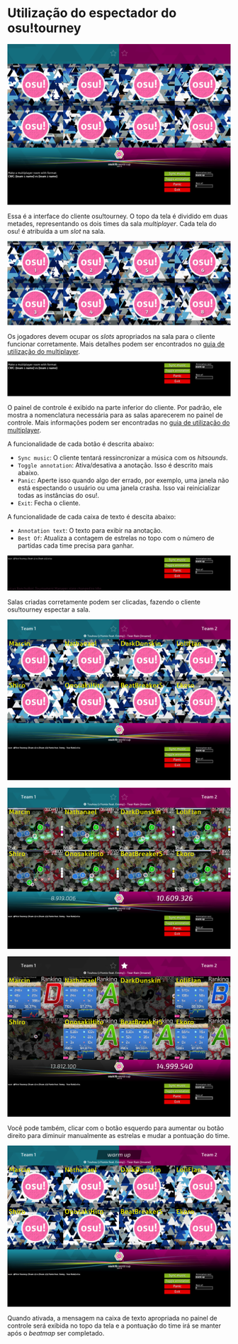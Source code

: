 # Utilização do espectador do osu!tourney

![interface do osu!tourney](img/Osutourneymain.png "Interface básica do cliente osu!tourney")

Essa é a interface do cliente osu!tourney. O topo da tela é dividido em duas metades, representando os dois times da sala *multiplayer*.
Cada tela do osu! é atribuída a um *slot* na sala.

![Jogadores têm suas janelas atribuídas baseado no seu slot na sala](img/Osutourneywindows.png)

Os jogadores devem ocupar os *slots* apropriados na sala para o cliente funcionar corretamente. Mais detalhes podem ser encontrados no [guia de utilização do multiplayer](/wiki/osu!tourney/Multiplayer_usage).

![Painel de controle do osu!tourney](img/Osutourneypanel.png)

O painel de controle é exibido na parte inferior do cliente. Por padrão, ele mostra a nomenclatura necessária para as salas aparecerem no painel de controle. Mais informações podem ser encontradas no [guia de utilização do multiplayer](/wiki/osu!tourney/Multiplayer_usage).

A funcionalidade de cada botão é descrita abaixo:

- `Sync music`: O cliente tentará ressincronizar a música com os *hitsounds*.
- `Toggle annotation`: Ativa/desativa a anotação. Isso é descrito mais abaixo.
- `Panic`: Aperte isso quando algo der errado, por exemplo, uma janela não está espectando o usuário ou uma janela crasha. Isso vai reinicializar todas as instâncias do osu!.
- `Exit`: Fecha o cliente.

A funcionalidade de cada caixa de texto é descita abaixo:

- `Annotation text`: O texto para exibir na anotação.
- `Best Of`: Atualiza a contagem de estrelas no topo com o número de partidas cada time precisa para ganhar.

![Quando uma sala é criada corretamente, ela será listada ao invés das instruções](img/Osutourneyroomlist.png)

Salas criadas corretamente podem ser clicadas, fazendo o cliente osu!tourney espectar a sala.

![Nomes de jogador e time são atribuídos automaticamente](img/Osutourneyidle.png)

![A pontuação atual do time e a música tocando são exibidas](img/Osutourneyspectate.png)

![Um vencedor é declarado automaticamente na conclusão da partida, e uma estrela é preenchida para o time vencedor. Jogadores que falharam ficam apagados.](img/Osutourneyresults.png)

Você pode também, clicar com o botão esquerdo para aumentar ou botão direito para diminuir manualmente as estrelas e mudar a pontuação do time.

![Uma mensagem pode ser exibida ativando a anotação no painel de controle](img/Osutourneywarmup.png)

Quando ativada, a mensagem na caixa de texto apropriada no painel de controle será exibida no topo da tela e a pontuação do time irá se manter após o *beatmap* ser completado.
